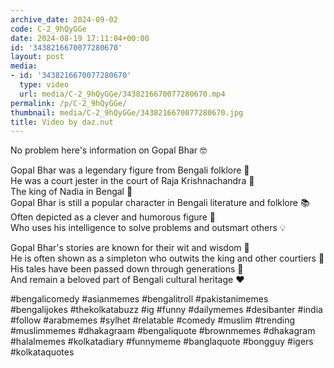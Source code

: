 ```yaml
---
archive_date: 2024-09-02
code: C-2_9hQyGGe
date: 2024-08-19 17:11:04+00:00
id: '3438216670077280670'
layout: post
media:
- id: '3438216670077280670'
  type: video
  url: media/C-2_9hQyGGe/3438216670077280670.mp4
permalink: /p/C-2_9hQyGGe/
thumbnail: media/C-2_9hQyGGe/3438216670077280670.jpg
title: Video by daz.nut
---
```


No problem here's information on Gopal Bhar 🤓  
  
Gopal Bhar was a legendary figure from Bengali folklore 🌟  
He was a court jester in the court of Raja Krishnachandra 👑  
The king of Nadia in Bengal 🏰  
Gopal Bhar is still a popular character in Bengali literature and folklore 📚  
Often depicted as a clever and humorous figure 🤣  
Who uses his intelligence to solve problems and outsmart others 💡  
  
Gopal Bhar's stories are known for their wit and wisdom 💫  
He is often shown as a simpleton who outwits the king and other courtiers 🤪  
His tales have been passed down through generations 👫  
And remain a beloved part of Bengali cultural heritage ❤️  
  
#bengalicomedy #asianmemes #bengalitroll #pakistanimemes #bengalijokes #thekolkatabuzz #ig #funny #dailymemes #desibanter #india #follow #arabmemes #sylhet #relatable #comedy #muslim #trending #muslimmemes #dhakagraam #bengaliquote #brownmemes #dhakagram #halalmemes #kolkatadiary #funnymeme #banglaquote #bongguy #igers #kolkataquotes